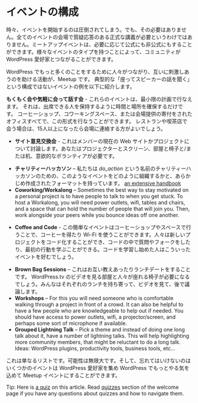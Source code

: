 <!-- # Event Formats -->
# イベントの構成

<!-- Sometimes getting started organizing an event can be a little overwhelming. It does not have to be though. Not every Meetup event needs to be a formal lecture with questions and answers in a rented venue. Meetup events can be as formal or informal as you want them to be. Having a variety of event types can help communities create the kind of group that really makes connections among WordPress enthusiasts. -->
時々、イベントを開始するのは圧倒されてしまう。でも、その必要はありません。全てのイベントの会場で質疑応答のある正式な講義が必要というわけではありません。ミートアップイベントは、必要に応じて公式にも非公式にもすることができます。様々なイベントのタイプを持つことによって、コミュニティが WordPress 愛好家とつながることができます。

<!-- Any activity that helps people connect and inspire each other to do more with WordPress is a Meetup activity. Here are some examples of events that don’t follow the typical “sit around and listen to a speaker” format: -->
WordPress でもっと多くのことをするために人々がつながり、互いに刺激しあうのを助ける活動が、Meetup です。 典型的な「座ってスピーカーの話を聞く」という構成ではないイベントの例を以下に紹介します。

<!-- *   **Networking or Social event** – Events like these can take the smallest amount of planning. It just takes a time and a place that hold the number of people that will attend. Coffee shops, co-working spaces, or a cool donated office could all do the trick. If you decide to meet at a restaurant or coffee shop, it is a good idea to contact the venue if you expect more than 15 people. -->
**もくもく会や気軽に会って話す会** - これらのイベントは、最小限の計画で行なえます。 それは、出席できる人を保持するように時間と場所を確保するだけです。 コーヒーショップ、コワーキングスペース、または会場提供の寄付をされたオフィスすべてで、この形式を行なうことができます。 レストランや喫茶店で会う場合は、15人以上になったら会場に連絡する方がよいでしょう。
<!-- *   **Show and Tell** – This is a discussion of a member’s current website or project. You need a projector and screen, a room with chairs and/or tables, and a willing volunteer. The group member shows their project and describe what problems they have run into. The group can discuss possible solutions, highlight great points in the design, or just learn from each other. -->
*   **サイト意見交換会** - これはメンバーの現在の Web サイトかプロジェクトについて討論します。あなたはプロジェクターとスクリーン、部屋と椅子と/または机、意欲的なボランティアが必要です。
<!-- *   **Charity Hackathon** – We have a pre-built format for charity hackathons named _do_action_, as well as [an extensive handbook](https://make.wordpress.org/community/handbook/meetup-organizer/event-formats/do_action-charity-hackathon/) for how to organise an event like this. -->
*   **チャリティーハッカソン** – 私たちは _do_action_ という名前のチャリティーハッカソンのための、このようなイベントをどのように組織するかと、あらかじめ作成されたフォーマットを持っています。 [an extensive handbook](https://make.wordpress.org/community/handbook/meetup-organizer/event-formats/do_action-charity-hackathon/) 
*   **Coworking/Workalong** – Sometimes the best way to stay motivated on a personal project is to have people to talk to when you get stuck. To host a Workalong, you will need power outlets, wifi, tables and chairs, and a space that can hold the number of people that will join you. Then, work alongside your peers while you bounce ideas off one another.
<!-- *   **Coffee and Code** – This easy event can be done in a coffee shop or any space where you can get coffee and they will let you use their wifi. People can code new projects, ask questions on code they’ve forked, or learn about making their first commit. Codecademy learners would probably love an event like this. -->
*   **Coffee and Code** - この簡単なイベントはコーヒーショップやスペースで行うことで、コーヒーを得たり Wi-Fi を使うことができます。人々は新しいプロジェクトをコード化することができ、コードの中で質問やフォークをしたり、最初の行動を学ぶことができる。コードを学習し始めた人はこういったイベントを好むでしょう。
<!-- *   **Brown Bag Sessions** – This one is a cross between a lecture and a lunch date. You will need a room where you can view a video from wordpress.tv and chairs for people to sit on. Everyone brings their lunch, watches a video, and then discusses the topic afterward. -->
*   **Brown Bag Sessions** – これはお互い教えあったりランチデートをすることです。 WordPress.tv のビデオを見る部屋と人々が座れる椅子が必要になるでしょう。みんなはそれぞれのランチを持ち寄って、ビデオを見て、後で議論します。
*   **Workshops** – For this you will need someone who is comfortable walking through a project in front of a crowd. It can also be helpful to have a few people who are knowledgeable to help out if needed. You should have access to power outlets, wifi, a projector/screen, and perhaps some sort of microphone if available.
*   **Grouped Lightning Talk** – Pick a theme and instead of doing one long talk about it, have a number of lightning talks. This will help highlighting more community members, that might be reluctant to do a long talk. Ideas: WordPress plugins, productivity tools, business tools, etc…

<!-- This is just a short list. The possibilities are endless. And do not forget that any event that gets WordPress enthusiasts together and inspiring each other to do more with WordPress can be a Meetup event. -->
これは単なるリストです。可能性は無限大です。そして、忘れてはいけないのはいくつかのイベントは WordPress 愛好家を集め WordPress でもっとやる気を込めて Meetup イベントにすることができます。

Tip: Here is [a quiz](https://community-self-training.mystagingwebsite.com/quiz/planning-a-variety-of-events/) on this article. Read [quizzes](https://make.wordpress.org/community/handbook/meetup-organizer/welcome/#quizzes) section of the welcome page if you have any questions about quizzes and how to navigate them.
